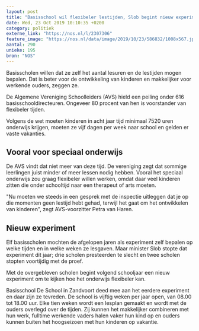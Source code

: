 ```yaml
---
layout: post
title: "Basisschool wil flexibeler lestijden, Slob begint nieuw experiment"
date: Wed, 23 Oct 2019 10:10:35 +0200
category: politiek
externe_link: "https://nos.nl/l/2307306"
feature_image: "https://nos.nl/data/image/2019/10/23/586832/1008x567.jpg"
aantal: 290
unieke: 195
bron: "NOS"
---
```


<p>Basisscholen willen dat ze zelf het aantal lesuren en de lestijden mogen bepalen. Dat is beter voor de ontwikkeling van kinderen en makkelijker voor werkende ouders, zeggen ze.</p>
<p>De Algemene Vereniging Schoolleiders (AVS) hield een peiling onder 616 basisschooldirecteuren. Ongeveer 80 procent van hen is voorstander van flexibeler tijden.</p>
<p>Volgens de wet moeten kinderen in acht jaar tijd minimaal 7520 uren onderwijs krijgen, moeten ze vijf dagen per week naar school en gelden er vaste vakanties.</p>
<h2>Vooral voor speciaal onderwijs</h2>
<p>De AVS vindt dat niet meer van deze tijd. De vereniging zegt dat sommige leerlingen juist minder of meer lessen nodig hebben. Vooral het speciaal onderwijs zou graag flexibeler willen werken, omdat daar veel kinderen zitten die onder schooltijd naar een therapeut of arts moeten.</p>
<p>"Nu moeten we steeds in een gesprek met de inspectie uitleggen dat je op die momenten geen lestijd hebt gehad, terwijl het gaat om het ontwikkelen van kinderen", zegt AVS-voorzitter Petra van Haren.</p>
<h2>Nieuw experiment</h2>
<p>Elf basisscholen mochten de afgelopen jaren als experiment zelf bepalen op welke tijden en in welke weken ze lesgaven. Maar minister Slob stopte dat experiment dit jaar; drie scholen presteerden te slecht en twee scholen stopten voortijdig met de proef.</p>
<p>Met de overgebleven scholen begint volgend schooljaar een nieuw experiment om te kijken hoe het onderwijs flexibeler kan.</p>
<p>Basisschool De School in Zandvoort deed mee aan het eerdere experiment en daar zijn ze tevreden. De school is vijftig weken per jaar open, van 08.00 tot 18.00 uur. Elke tien weken wordt een lesplan gemaakt en wordt met de ouders overlegd over de tijden. Zij kunnen het makkelijker combineren met hun werk, fulltime werkende vaders halen vaker hun kind op en ouders kunnen buiten het hoogseizoen met hun kinderen op vakantie.</p>
